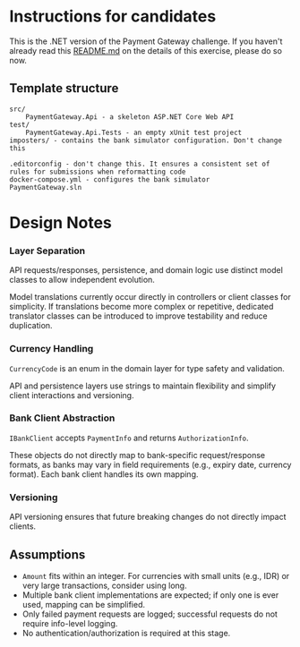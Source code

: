 # Instructions for candidates

This is the .NET version of the Payment Gateway challenge. If you haven't already read this [README.md](https://github.com/cko-recruitment/) on the details of this exercise, please do so now. 

## Template structure
```
src/
    PaymentGateway.Api - a skeleton ASP.NET Core Web API
test/
    PaymentGateway.Api.Tests - an empty xUnit test project
imposters/ - contains the bank simulator configuration. Don't change this

.editorconfig - don't change this. It ensures a consistent set of rules for submissions when reformatting code
docker-compose.yml - configures the bank simulator
PaymentGateway.sln
```

# Design Notes

### Layer Separation

API requests/responses, persistence, and domain logic use distinct model classes to allow independent evolution.

Model translations currently occur directly in controllers or client classes for simplicity. 
If translations become more complex or repetitive, dedicated translator classes can be introduced to improve testability and reduce duplication.

### Currency Handling

`CurrencyCode` is an enum in the domain layer for type safety and validation.

API and persistence layers use strings to maintain flexibility and simplify client interactions and versioning.

### Bank Client Abstraction

`IBankClient` accepts `PaymentInfo` and returns `AuthorizationInfo`.

These objects do not directly map to bank-specific request/response formats, as banks may vary in field requirements 
(e.g., expiry date, currency format). Each bank client handles its own mapping.

### Versioning

API versioning ensures that future breaking changes do not directly impact clients.

## Assumptions

- `Amount` fits within an integer. For currencies with small units (e.g., IDR) or very large transactions, consider using long. 
- Multiple bank client implementations are expected; if only one is ever used, mapping can be simplified.
- Only failed payment requests are logged; successful requests do not require info-level logging.
- No authentication/authorization is required at this stage.